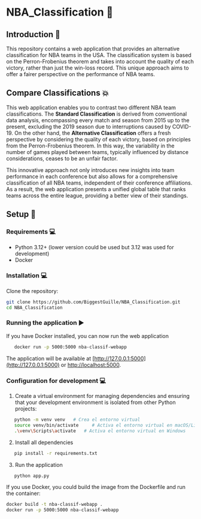 # NBA_Classification 🏀

## Introduction 📍 
This repository contains a web application that provides an alternative classification for NBA teams in the USA. The classification system is based on the Perron-Frobenius theorem and takes into account the quality of each victory, rather than just the win-loss record. This unique approach aims to offer a fairer perspective on the performance of NBA teams.

## Compare Classifications 💥 
This web application enables you to contrast two different NBA team classifications. The **Standard Classification** is derived from conventional data analysis, encompassing every match and season from 2015 up to the present, excluding the 2019 season due to interruptions caused by COVID-19. On the other hand, the **Alternative Classification** offers a fresh perspective by considering the quality of each victory, based on principles from the Perron-Frobenius theorem. In this way, the variability in the number of games played between teams, typically influenced by distance considerations, ceases to be an unfair factor.

This innovative approach not only introduces new insights into team performance in each conference but also allows for a comprehensive classification of all NBA teams, independent of their conference affiliations. As a result, the web application presents a unified global table that ranks teams across the entire league, providing a better view of their standings.

## Setup 🔧

### Requirements 💻
- Python 3.12+ (lower version could be used but 3.12 was used for development)
- Docker

### Installation 💻 

Clone the repository:
   ```bash
   git clone https://github.com/BiggestGuille/NBA_Classification.git
   cd NBA_Classification
   ```

### Running the application ▶️

If you have Docker installed, you can now run the web application
```bash
   docker run -p 5000:5000 nba-classif-webapp
```
The application will be available at [http://127.0.0.1:5000](http://127.0.0.1:5000) or [http://localhost:5000](http://localhost:5000).

### Configuration for development 💻

1. Create a virtual environment for managing dependencies and ensuring that your development environment is isolated from other Python projects:
```bash
   python -m venv venv   # Crea el entorno virtual
   source venv/bin/activate     # Activa el entorno virtual en macOS/Linux
   .\venv\Scripts\activate   # Activa el entorno virtual en Windows
```
2. Install all dependencies
```bash
   pip install -r requirements.txt
```
3. Run the application
```bash
   python app.py
```

If you use Docker, you could build the image from the Dockerfile and run the container:
```bash
docker build -t nba-classif-webapp .
docker run -p 5000:5000 nba-classif-webapp
```

